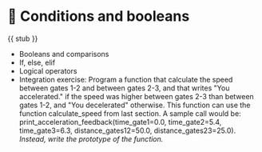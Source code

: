 # 🚧 Conditions and booleans

{{ stub }}

- Booleans and comparisons
- If, else, elif
- Logical operators
- Integration exercise: Program a function that calculate the speed between gates 1-2 and between gates 2-3, and that writes "You accelerated." if the speed was higher between gates 2-3 than between gates 1-2, and "You decelerated" otherwise. This function can use the function calculate_speed from last section. A sample call would be: print_acceleration_feedback(time_gate1=0.0, time_gate2=5.4, time_gate3=6.3, distance_gates12=50.0, distance_gates23=25.0). *Instead, write the prototype of the function.*